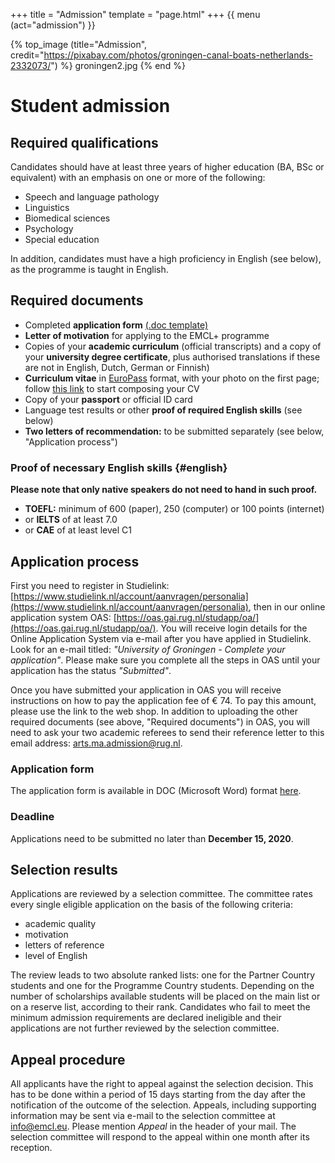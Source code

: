 +++
title = "Admission"
template = "page.html"
+++
{{ menu (act="admission") }} 


{% top_image (title="Admission", credit="https://pixabay.com/photos/groningen-canal-boats-netherlands-2332073/") %}
groningen2.jpg
{% end %}

<div class="container">

# Student admission

## Required qualifications
Candidates should have at least three years of higher education (BA, BSc or equivalent) with an emphasis on one or more of the following:

- Speech and language pathology
- Linguistics
- Biomedical sciences
- Psychology
- Special education

In addition, candidates must have a high proficiency in English (see below), as the programme is taught in English.

## Required documents
- Completed **application form** [(.doc template)](/files/application2021.doc)
- **Letter of motivation** for applying to the EMCL+ programme
- Copies of your **academic curriculum** (official transcripts) and a copy of your **university degree certificate**, plus authorised translations if these are not in English, Dutch, German or Finnish)
- **Curriculum vitae** in [EuroPass](http://europass.cedefop.europa.eu/) format, with your photo on the first page; follow [this link](https://europass.cedefop.europa.eu/editors/en/cv/compose) to start composing your CV
- Copy of your **passport** or official ID card
- Language test results or other **proof of required English skills** (see below)
- **Two letters of recommendation:** to be submitted separately (see below, "Application process")

### Proof of necessary English skills {#english}
**Please note that only native speakers do not need to hand in such proof.**
- **TOEFL:** minimum of 600 (paper), 250 (computer) or 100 points (internet)
- or **IELTS** of at least 7.0
- or **CAE** of at least level C1

## Application process
First you need to register in Studielink: [https://www.studielink.nl/account/aanvragen/personalia](https://www.studielink.nl/account/aanvragen/personalia), then in our online application system OAS: [https://oas.gai.rug.nl/studapp/oa/](https://oas.gai.rug.nl/studapp/oa/). You will receive login details for the Online Application System via e-mail after you have applied in Studielink. Look for an e-mail titled: *"University of Groningen - Complete your application"*. Please make sure you complete all the steps in OAS until your application has the status *"Submitted"*.

Once you have submitted your application in OAS you will receive instructions on how to pay the application fee of € 74. To pay this amount, please use the link to the web shop. 
In addition to uploading the other required documents (see above, "Required documents") in OAS, you will need to ask your two academic referees to send their reference letter to this email address: [arts.ma.admission@rug.nl](mailto:arts.ma.admission@rug.nl).

### Application form
The application form is available in DOC (Microsoft Word) format [here](/files/application2021.doc).

### Deadline
Applications need to be submitted no later than **December 15, 2020**.

## Selection results
Applications are reviewed by a selection committee. The committee rates every single eligible application on the basis of the following criteria:

- academic quality
- motivation
- letters of reference
- level of English

The review leads to two absolute ranked lists: one for the Partner Country students and one for the Programme Country students. Depending on the number of scholarships available students will be placed on the main list or on a reserve list, according to their rank.
Candidates who fail to meet the minimum admission requirements are declared ineligible and their applications are not further reviewed by the selection committee.

## Appeal procedure
All applicants have the right to appeal against the selection decision. This has to be done within a period of 15 days starting from the day after the notification of the outcome of the selection. Appeals, including supporting information may be sent via e-mail to the selection committee at [info@emcl.eu](mailto:info@emcl.eu).
Please mention *Appeal* in the header of your mail. The selection committee will respond to the appeal within one month after its reception.





</div>


